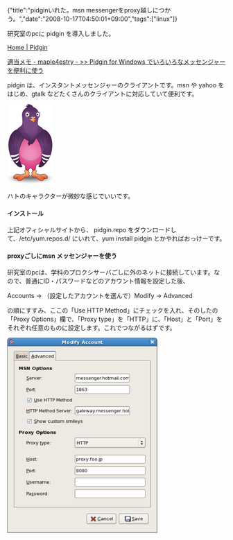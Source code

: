 {"title":"pidginいれた。msn messengerをproxy越しにつかう。","date":"2008-10-17T04:50:01+09:00","tags":["linux"]}

<!-- DATE: 2008-10-16T19:50:01+00:00 -->
<!-- OLDURL: http://d.hatena.ne.jp/cou929_la/20081016/ -->


<div class="section">
<p>研究室のpcに pidgin を導入しました。</p>
<p><a href="http://www.pidgin.im/" target="_blank">Home | Pidgin</a></p>
<p><a href="http://www.geocities.jp/maple4estry/gaim.html" target="_blank">適当メモ - maple4estry - >> Pidgin for Windows でいろいろなメッセンジャーを便利に使う</a></p>
<p>pidgin は、インスタントメッセンジャーのクライアントです。msn や yahoo をはじめ、gtalk などたくさんのクライアントに対応していて便利です。</p>
<img src="images/20081016194015.png"/>
<p>ハトのキャラクターが微妙な感じでいいです。</p>
<h4>インストール</h4>
<p>上記オフィシャルサイトから、 pidgin.repo をダウンロードして、/etc/yum.repos.d/ にいれて、yum install pidgin とかやればおっけーです。</p>
<h4>proxyごしにmsn メッセンジャーを使う</h4>
<p>研究室のpcは、学科のプロクシサーバごしに外のネットに接続しています。なので、普通にID・パスワードなどのアカウント情報を設定した後、</p>
<p>Accounts -> （設定したアカウントを選んで）Modify -> Advanced</p>
<p>の順にすすみ、ここの「Use HTTP Method」にチェックを入れ、そのしたの「Proxy Options」欄で、「Proxy type」を「HTTP」に、「Host」と「Port」をそれぞれ任意のものに設定します。これでつながるはずです。</p>
<img src="images/20081016194016.png"/>
</div>






